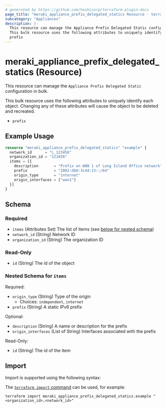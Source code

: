 ```yaml
---
# generated by https://github.com/hashicorp/terraform-plugin-docs
page_title: "meraki_appliance_prefix_delegated_statics Resource - terraform-provider-meraki"
subcategory: "Appliances"
description: |-
  This resource can manage the Appliance Prefix Delegated Static configuration in bulk.
  This bulk resource uses the following attributes to uniquely identify each object. Changing any of these attributes will cause the object to be deleted and recreated.
  prefix
---
```


# meraki_appliance_prefix_delegated_statics (Resource)

This resource can manage the `Appliance Prefix Delegated Static` configuration in bulk.

This bulk resource uses the following attributes to uniquely identify each object. Changing any of these attributes will cause the object to be deleted and recreated.

- `prefix`

## Example Usage

```terraform
resource "meraki_appliance_prefix_delegated_statics" "example" {
  network_id      = "L_123456"
  organization_id = "123456"
  items = [{
    description       = "Prefix on WAN 1 of Long Island Office network"
    prefix            = "2002:db8:3c4d:15::/64"
    origin_type       = "internet"
    origin_interfaces = ["wan1"]
  }]
}
```

<!-- schema generated by tfplugindocs -->
## Schema

### Required

- `items` (Attributes Set) The list of items (see [below for nested schema](#nestedatt--items))
- `network_id` (String) Network ID
- `organization_id` (String) The organization ID

### Read-Only

- `id` (String) The id of the object

<a id="nestedatt--items"></a>
### Nested Schema for `items`

Required:

- `origin_type` (String) Type of the origin
  - Choices: `independent`, `internet`
- `prefix` (String) A static IPv6 prefix

Optional:

- `description` (String) A name or description for the prefix
- `origin_interfaces` (List of String) Interfaces associated with the prefix

Read-Only:

- `id` (String) The id of the item

## Import

Import is supported using the following syntax:

The [`terraform import` command](https://developer.hashicorp.com/terraform/cli/commands/import) can be used, for example:

```shell
terraform import meraki_appliance_prefix_delegated_statics.example "<organization_id>,<network_id>"
```

